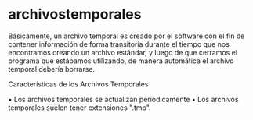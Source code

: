 # archivostemporales

Básicamente, un archivo temporal es creado por el software con el fin de contener información de forma transitoria durante el tiempo que nos encontramos creando un archivo estándar, y luego de que cerramos el programa que estábamos utilizando, de manera automática el archivo temporal debería borrarse.


Características de los Archivos Temporales

•	Los archivos temporales se actualizan periódicamente
•	Los archivos temporales suelen tener extensiones ".tmp".
